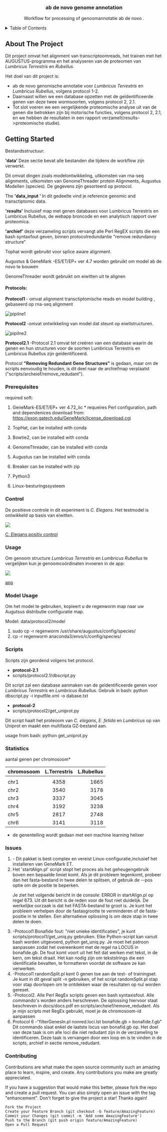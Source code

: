 
<!-- PROJECT LOGO -->


<h3 align="center">ab de novo genome annotation </h3>

  <p align="center">
    Workflow for processing of  genoomannotatie ab de novo .



<!-- TABLE OF CONTENTS -->
<details>
  <summary>Table of Contents</summary>
  <ol>
    <li>
      <a href="#about-the-project">About The Project</a>
      <ul>
        <li></li>
      </ul>
    </li>
    <li>
      <a href="#getting-started">Getting Started</a>
      <ul>
        <li><a href="#prerequisites">Prerequisites</a></li>
      </ul>
    </li>
    <li><a href="#usage">Usage</a></li>
    <li><a href="#Control">Control</a></li>
    <li><a href="#Scripts">Scripts</a></li>
    <li><a href="#Issues">Issues</a></li>
	<li><a href="#Statistics">Statistics</a></li>
	 <li><a href="#contributing">Contributing</a></li>
  </ol>
</details>



<!-- ABOUT THE PROJECT -->
## About The Project

Dit project omvat het  alignment van transcriptoomreads, het trainen met het AUGUSTUS-programma 
en het analyseren van de proteomen van *Lumbricus Terrestris*  en *Rubellus*.

Het doel van dit project is:

* ab  de novo  genomische annotatie  voor *Lumbricus Terrestris* en *Lumbricus Rubellus*, volgens protocol 1-2. 
* Daarnaast willen we een database opzetten met de geïdentificeerde genen van deze twee wormsoorten, volgens protocol 2, 2.1. 
* Tot slot voeren we een vergelijkende proteomische analyse uit van de genen die betrokken zijn bij motorische functies,
 volgens protocol 2, 2.1, en we hebben de resultaten in een rapport verzamelt(results->proteomische studie).


<!-- GETTING STARTED -->
## Getting Started

Bestandsstructuur:


 <p> <strong> 'data'  </strong> Deze sectie bevat alle bestanden die tijdens de workflow zijn verwerkt.</p> 
 <p> Dit omvat dingen zoals modelontwikkeling, uitkomsten van rna-seq alignments, uitkomsten 
 van GenomeThreader protein Alignments, Augustus  Modellen (species).
 De gegevens zijn gesorteerd op protocol.</p>


<p>  The <strong> 'data_input ' </strong>In dit gedeelte vind je reference genomic and transctiptomic data.  </p>

<p> <strong> 'results'</strong>  Inclusief map met genen databases voor Lumbricus Terrestris  en Lumbricus Rubellus, 
de webapp broncode en een analytisch rapport over proteomica. </p> 
    


 <strong> 'archief'  </strong>
deze verzameling scripts vervangt alle Perl RegEX scripts die een bash syntaxfout geven,
 binnen protocolredundantie "remove redundancy structure" 

	
<p>  <string> Tophat</string>   wordt gebruikt voor splice aware   alignment.  </p> 
<p> <string> Augustus &  GeneMark</string>  -ES/ET/EP+ ver 4.7 worden gebruikt om model ab de novo te bouwen  </p>
<p> <string> GenomeThreader wordt gebruikt om eiwitten uit te alignen </string>  </p>

 
  
<h4>  Protocols: </h4>
 
  <p> <strong>Protocol1 </strong>  - omvat alignment  transctiptomische reads  en model building , gebaseerd op rna-seq  alignment</p>
  
  ![pipilne1](images/product-screenshot/p1.png)
  
  <p> <strong>Protocol2  </strong>-omvat ontwikkeling van  model dat steunt op eiwitstructuren. </p>
  
 ![pipilne2](images/product-screenshot/p2.2.png)
 
 <p>  <strong>Protocol2.1 </strong> -Protocol 2.1 omvat tet creëren van een database waarin de genen en hun 
 structuren voor de soorten Lumbricus Terrestris en Lumbricus Rubellus zijn geïdentificeerd. </p>


<p> Protocol <strong> "Removing Redundant Gene Structures" </strong> is gedaan,
 maar om de scripts eenvoudig te houden, is dit deel  naar de archiefmap verplaatst ("scripts/archeief/remove_redudant"). </p>

### Prerequisites

required soft:

1. GeneMark-ES/ET/EP+ ver 4.72_lic *
requeires Perl configuration, path and dependenices
download from: https://exon.gatech.edu/GeneMark/license_download.cgi

2. TopHat, can be installed with conda

3. Bowtie2, can be installed with conda

4. GenomeThreader, can be installed with conda

5. Augustus can be installed with conda
6. Breaker can be installed with zip

7. Python3

8. Linux-besturingssysteem



  
### Control 
De positieve controle in dit experiment is *C. Elegans*. Het testmodel is ontwikkeld op basis van eiwitten.  
 
 


  <a href="https://wclumterr.netlify.app/">
    <img src="images/product-screenshot/pc.png">
  </a>

<a href="https://wclumterr.netlify.app/"> C. Elegans positiv control</a>


### Usage

Om genoom structure  *Lumbricus Terrestris*  en *Lumbricus Rubellus* te vergelijken kun je genoomcoördinaten invoeren in de app:
 

  <a href="https://genomewclumterr.netlify.app/">
    <img src="images/product-screenshot/screen.png">
  </a>

<a href="https://genomewclumterr.netlify.app/"> app </a>


### Model Usage

Om het model te gebruiken, kopieert u de regenworm map naar uw Augutsus distributie configuratie map.
<p> Model: data/protocol2/model </p>

1. sudo cp -r regenworm /usr/share/augustus/config/species/
2.   cp -r regenworm  anaconda3/envs/c/config/species/
### Scripts

Scripts zijn geordend volgens het protocol.

* <strong> protocol-2.1 </strong>
* scripts/protocol2.1/dbscript.py

 Dit script zal een database aanmaken van de geïdentificeerde genen voor *Lumbricus Terrestris*  en *Lumbricus Rubellus*.
 Gebruik in bash: 
python dbscript.py -i inputfile.xml -o dabase.txt
 
* <strong> protocol-2  </strong> 
*  scripts/protocol2/get_uniprot.py

 Dit script haalt het proteoom van *C. elegans*, *E. fetida* en *Lumbricus* op van Uniprot en maakt een multifasta GZ-bestand aan.

usage from bash: 
python get_uniprot.py
 
### Statistics

<p> aantal genen per chromosoom* </p>

 
 | chromosoom  |  L.Terrestris  | L.Rubellus |
|:-----|:--------:|------:|
|     |  |  |
| chr1   |  4358  |   1665 |
| chr2   | 3540 |    3178 |
| chr3   | 3337 |    3045 |
| chr4   | 3192 |    3238 |
| chr5   | 2817 |    2748 |
| chr6   | 3141 |    3118 |

* de genentelling wordt gedaan met een machine learning helixer 
### Issues

<ol>
  <li> - Dit pakket is best complex en vereist  Linux-configuratie,inclusief het installeren van GeneMark ET.
  </li>
<li> Het 'startAlign.pl' script stopt het proces als het geheugengebruik boven een bepaalde limiet komt. Als je dit probleem tegenkomt, 
probeer dan het fasta-bestand in twee delen te splitsen, of gebruik de --pos optie om de positie te beperken.
<p>
Je ziet het volgende bericht in de console: ERROR in startAlign.pl op regel 673. 
Uit dit bericht is de reden voor de fout niet duidelijk. De werkelijke oorzaak is dat het FASTA-bestand te groot is.
 Je kunt het probleem verhelpen door 
de fastasgrootte te verminderen of de fasta-positie in te stellen. Een alternatieve 
oplossing is om deze stap in twee delen te doen. </p>

 </li>
  <li>-Protocol1 
   Bonafide fout: "niet unieke identificaties", je kunt scripts/protocol1/get_uniq.py gebruiken. 
   Elke Python-script kan vanuit bash worden uitgevoerd, python get_uniq.py. 
   Je moet het patroon aanpassen zodat het overeenkomt met de regel na LOCUS in bonafide.gb.
   De fout komt voort uit het feit dat werken met tekst, in de kern, om tekst draait. 
   Het kan nodig zijn om tekststrings die een identificatie bevatten, te formatteren voordat de software ze kan verwerken.
  </li>

<li>-Protocol1 randomSplit.pl kent 0 genen toe aan de test- of trainingset. Je kunt in dit geval split -n gebruiken, 
of het script randomSplit.pl stap voor stap doorlopen om te ontdekken waar de resultaten op nul worden gereset.</li> 

<li>-Protocol2. Alle Perl RegEx scripts geven een bash syntaxisfout. 
Alle commando's worden anders herschreven. De oplossing hiervoor staat beschreven in docs/docs.pdf en scripts/archeief/remove_redudant.
Als je mijn scripts met RegEx gebruikt, moet je de chromosoom-id aanpassen</li> 

<li> Protocol 6
-"filterGenesIn.pl nonred.loci.lst bonafide.gb > bonafide.f.gb"
 Dit commando slaat enkel de laatste locus van bonafid.gb op. 
 Het doel van deze taak is om alle loci die  niet redudant zijn  in de verzameling te identificeren. 
 Deze taak is vervangen door een loop en is te vinden in de  scripts, archief in sectie remove_redudant.
</li> 
</ol>






### Contributing

Contributions are what make the open source community such an amazing place to learn, inspire, and create. Any contributions you make are greatly appreciated.

If you have a suggestion that would make this better, please fork the repo and create a pull request. You can also simply open an issue with the tag "enhancement". Don't forget to give the project a star! Thanks again!

    Fork the Project
    Create your Feature Branch (git checkout -b feature/AmazingFeature)
    Commit your Changes (git commit -m 'Add some AmazingFeature')
    Push to the Branch (git push origin feature/AmazingFeature)
    Open a Pull Request
